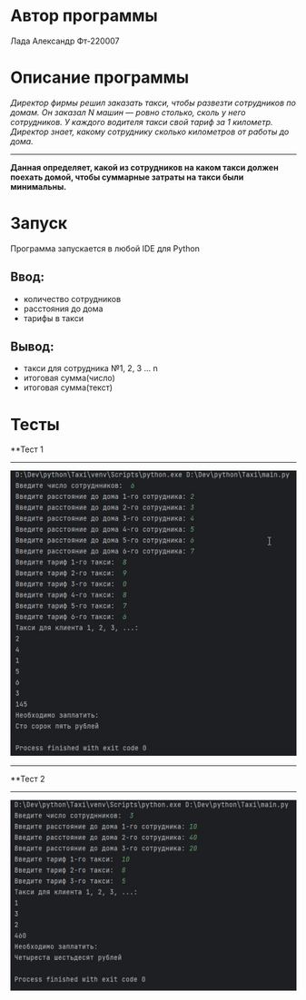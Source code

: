 # Автор программы 
Лада Александр Фт-220007
# Описание программы 
*Директор фирмы решил заказать такси, чтобы развезти сотрудников по домам. Он заказал N машин — ровно столько, сколь у него сотрудников. У каждого водителя такси свой тариф за 1 километр. Директор знает, какому сотруднику сколько километров от работы до дома.*
___
**Данная определяет, какой из сотрудников на каком такси должен поехать домой, чтобы суммарные затраты на такси были минимальны.**
# Запуск
Программа запускается в любой IDE для Python
## Ввод:
- количество сотрудников
- расстояния до дома
- тарифы в такси
## Вывод:
- такси для сотрудника №1, 2, 3 ... n
- итоговая сумма(число)
- итоговая сумма(текст)
# Тесты
**Тест 1 
___
![](im1.jpg)
___
**Тест 2
___
![](im2.jpg)